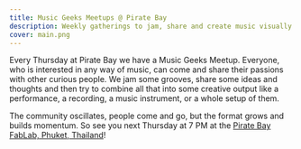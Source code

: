 ```yaml
---
title: Music Geeks Meetups @ Pirate Bay
description: Weekly gatherings to jam, share and create music visually
cover: main.png
---
```


<script setup>
import EventList from '../EventList.vue'
</script>

Every Thursday at Pirate Bay we have a Music Geeks Meetup. Everyone, who is interested in any way of music, can come and share their passions with other curious people. We jam some grooves, share some ideas and thoughts and then try to combine all that into some creative output like a performance, a recording, a music instrument, or a whole setup of them.

The community oscillates, people come and go, but the format grows and builds momentum. So see you next Thursday at 7 PM at the [Pirate Bay FabLab, Phuket, Thailand](https://chromatone.center/academy/centers/phuket/)!

<event-list folder="/events/mgm/" />